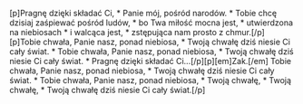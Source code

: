 [p]Pragnę dzięki składać Ci, * Panie mój, pośród narodów. * Tobie chcę dzisiaj zaśpiewać pośród ludów, * bo Twa miłość mocna jest, * utwierdzona na niebiosach * i walcąca jest, * zstępująca nam prosto z chmur.[/p][p]Tobie chwała, Panie nasz, ponad niebiosa, * Twoją chwałę dziś niesie Ci cały świat. * Tobie chwała, Panie nasz, ponad niebiosa, * Twoją chwałę dziś niesie Ci cały świat. * Pragnę dzięki składać Ci...[/p][p][em]Zak.[/em] Tobie chwała, Panie nasz, ponad niebiosa, * Twoją chwałę dziś niesie Ci cały świat. * Tobie chwała, Panie nasz, ponad niebiosa, * Twoją chwałę, * Twoją chwałę, * Twoją chwałę dziś niesie Ci cały świat.[/p]